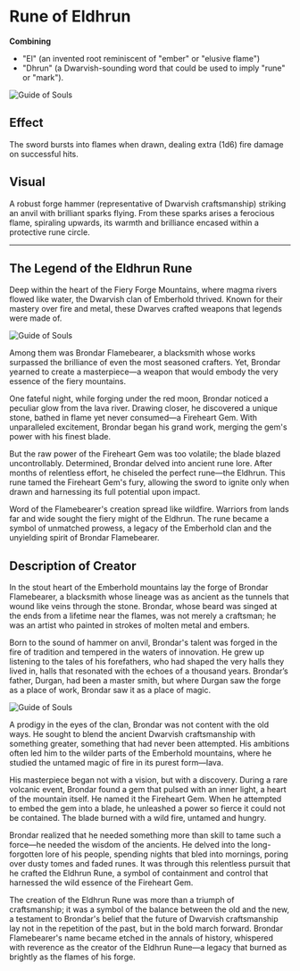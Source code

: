 # Rune of Eldhrun

**Combining** 
- "El" (an invented root reminiscent of "ember" or "elusive flame")
- "Dhrun" (a Dwarvish-sounding word that could be used to imply "rune" or "mark").

![Guide of Souls](The_Eldhrun_Rune_inspiration_sword.png)

## Effect 
The sword bursts into flames when drawn, dealing extra (1d6) fire damage on successful hits.

## Visual 
A robust forge hammer (representative of Dwarvish craftsmanship) striking an anvil with brilliant sparks flying. From these sparks arises a ferocious flame, spiraling upwards, its warmth and brilliance encased within a protective rune circle.

---

## The Legend of the Eldhrun Rune

Deep within the heart of the Fiery Forge Mountains, where magma rivers flowed like water, the Dwarvish clan of Emberhold thrived. Known for their mastery over fire and metal, these Dwarves crafted weapons that legends were made of.

![Guide of Souls](The_Eldhrun_Rune_inspiration.png)

Among them was Brondar Flamebearer, a blacksmith whose works surpassed the brilliance of even the most seasoned crafters. Yet, Brondar yearned to create a masterpiece—a weapon that would embody the very essence of the fiery mountains.

One fateful night, while forging under the red moon, Brondar noticed a peculiar glow from the lava river. Drawing closer, he discovered a unique stone, bathed in flame yet never consumed—a Fireheart Gem. With unparalleled excitement, Brondar began his grand work, merging the gem's power with his finest blade.

But the raw power of the Fireheart Gem was too volatile; the blade blazed uncontrollably. Determined, Brondar delved into ancient rune lore. After months of relentless effort, he chiseled the perfect rune—the Eldhrun. This rune tamed the Fireheart Gem's fury, allowing the sword to ignite only when drawn and harnessing its full potential upon impact.

Word of the Flamebearer's creation spread like wildfire. Warriors from lands far and wide sought the fiery might of the Eldhrun. The rune became a symbol of unmatched prowess, a legacy of the Emberhold clan and the unyielding spirit of Brondar Flamebearer.



## Description of Creator

In the stout heart of the Emberhold mountains lay the forge of Brondar Flamebearer, a blacksmith whose lineage was as ancient as the tunnels that wound like veins through the stone. Brondar, whose beard was singed at the ends from a lifetime near the flames, was not merely a craftsman; he was an artist who painted in strokes of molten metal and embers.

Born to the sound of hammer on anvil, Brondar's talent was forged in the fire of tradition and tempered in the waters of innovation. He grew up listening to the tales of his forefathers, who had shaped the very halls they lived in, halls that resonated with the echoes of a thousand years. Brondar’s father, Durgan, had been a master smith, but where Durgan saw the forge as a place of work, Brondar saw it as a place of magic.

![Guide of Souls](The_Eldhrun_Rune_Creator.png)

A prodigy in the eyes of the clan, Brondar was not content with the old ways. He sought to blend the ancient Dwarvish craftsmanship with something greater, something that had never been attempted. His ambitions often led him to the wilder parts of the Emberhold mountains, where he studied the untamed magic of fire in its purest form—lava.

His masterpiece began not with a vision, but with a discovery. During a rare volcanic event, Brondar found a gem that pulsed with an inner light, a heart of the mountain itself. He named it the Fireheart Gem. When he attempted to embed the gem into a blade, he unleashed a power so fierce it could not be contained. The blade burned with a wild fire, untamed and hungry.

Brondar realized that he needed something more than skill to tame such a force—he needed the wisdom of the ancients. He delved into the long-forgotten lore of his people, spending nights that bled into mornings, poring over dusty tomes and faded runes. It was through this relentless pursuit that he crafted the Eldhrun Rune, a symbol of containment and control that harnessed the wild essence of the Fireheart Gem.

The creation of the Eldhrun Rune was more than a triumph of craftsmanship; it was a symbol of the balance between the old and the new, a testament to Brondar's belief that the future of Dwarvish craftsmanship lay not in the repetition of the past, but in the bold march forward. Brondar Flamebearer's name became etched in the annals of history, whispered with reverence as the creator of the Eldhrun Rune—a legacy that burned as brightly as the flames of his forge.